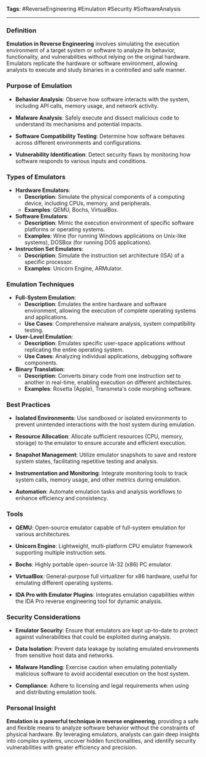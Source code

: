 **Tags**: #ReverseEngineering #Emulation #Security #SoftwareAnalysis

---

### Definition

**Emulation in Reverse Engineering** involves simulating the execution environment of a target system or software to analyze its behavior, functionality, and vulnerabilities without relying on the original hardware. Emulators replicate the hardware or software environment, allowing analysts to execute and study binaries in a controlled and safe manner.

### Purpose of Emulation

- **Behavior Analysis**: Observe how software interacts with the system, including API calls, memory usage, and network activity.
    
- **Malware Analysis**: Safely execute and dissect malicious code to understand its mechanisms and potential impacts.
    
- **Software Compatibility Testing**: Determine how software behaves across different environments and configurations.
    
- **Vulnerability Identification**: Detect security flaws by monitoring how software responds to various inputs and conditions.
    

### Types of Emulators

- **Hardware Emulators**:
    - **Description**: Simulate the physical components of a computing device, including CPUs, memory, and peripherals.
    - **Examples**: QEMU, Bochs, VirtualBox.
- **Software Emulators**:
    - **Description**: Mimic the execution environment of specific software platforms or operating systems.
    - **Examples**: Wine (for running Windows applications on Unix-like systems), DOSBox (for running DOS applications).
- **Instruction Set Emulators**:
    - **Description**: Simulate the instruction set architecture (ISA) of a specific processor.
    - **Examples**: Unicorn Engine, ARMulator.

### Emulation Techniques

- **Full-System Emulation**:
    - **Description**: Emulates the entire hardware and software environment, allowing the execution of complete operating systems and applications.
    - **Use Cases**: Comprehensive malware analysis, system compatibility testing.
- **User-Level Emulation**:
    - **Description**: Emulates specific user-space applications without replicating the entire operating system.
    - **Use Cases**: Analyzing individual applications, debugging software components.
- **Binary Translation**:
    - **Description**: Converts binary code from one instruction set to another in real-time, enabling execution on different architectures.
    - **Examples**: Rosetta (Apple), Transmeta's code morphing software.

### Best Practices

- **Isolated Environments**: Use sandboxed or isolated environments to prevent unintended interactions with the host system during emulation.
    
- **Resource Allocation**: Allocate sufficient resources (CPU, memory, storage) to the emulator to ensure accurate and efficient execution.
    
- **Snapshot Management**: Utilize emulator snapshots to save and restore system states, facilitating repetitive testing and analysis.
    
- **Instrumentation and Monitoring**: Integrate monitoring tools to track system calls, memory usage, and other metrics during emulation.
    
- **Automation**: Automate emulation tasks and analysis workflows to enhance efficiency and consistency.
    

### Tools

- **QEMU**: Open-source emulator capable of full-system emulation for various architectures.
    
- **Unicorn Engine**: Lightweight, multi-platform CPU emulator framework supporting multiple instruction sets.
    
- **Bochs**: Highly portable open-source IA-32 (x86) PC emulator.
    
- **VirtualBox**: General-purpose full virtualizer for x86 hardware, useful for emulating different operating systems.
    
- **IDA Pro with Emulator Plugins**: Integrates emulation capabilities within the IDA Pro reverse engineering tool for dynamic analysis.
    

### Security Considerations

- **Emulator Security**: Ensure that emulators are kept up-to-date to protect against vulnerabilities that could be exploited during analysis.
    
- **Data Isolation**: Prevent data leakage by isolating emulated environments from sensitive host data and networks.
    
- **Malware Handling**: Exercise caution when emulating potentially malicious software to avoid accidental execution on the host system.
    
- **Compliance**: Adhere to licensing and legal requirements when using and distributing emulation tools.
    

### Personal Insight

**Emulation is a powerful technique in reverse engineering**, providing a safe and flexible means to analyze software behavior without the constraints of physical hardware. By leveraging emulators, analysts can gain deep insights into complex systems, uncover hidden functionalities, and identify security vulnerabilities with greater efficiency and precision.